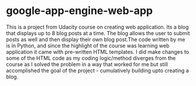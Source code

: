 # google-app-engine-web-app

This is a project from Udacity course on creating web application. Its a blog that displays up to 8 blog posts at a time. The blog allows the user to submit posts as well and then display their own blog post.The code written by me is in Python, and since the highlight of the course was learning web application it came with pre-written HTML templates. I did make changes to some of the HTML code as my coding logic/method diverges from the course as I solved the problem in a way that worked for me but still accomplished the goal of the project - cumulatively building upto creating a blog. 

